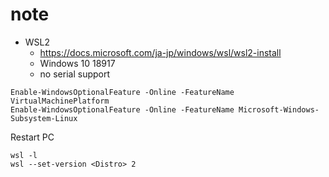 # note

* WSL2
  * <https://docs.microsoft.com/ja-jp/windows/wsl/wsl2-install>
  * Windows 10 18917
  * no serial support

``` WSL2 command as admin
Enable-WindowsOptionalFeature -Online -FeatureName VirtualMachinePlatform
Enable-WindowsOptionalFeature -Online -FeatureName Microsoft-Windows-Subsystem-Linux
```

Restart PC

``` WSL2
wsl -l
wsl --set-version <Distro> 2
```

